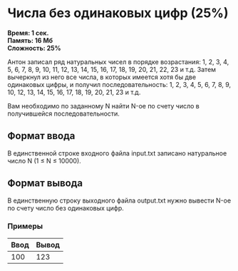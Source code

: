 <h1 class="title">Числа без одинаковых цифр (25%)</h1>
<p><b>Время: 1 сек.<br>Память: 16 Мб<br>Сложность: 25%</b></p>
<p>Антон записал ряд натуральных чисел в порядке возрастания: 1, 2, 3, 4, 5, 6, 7, 8, 9, 10, 11, 12, 13, 14, 15, 16, 17, 18, 19, 20, 21, 22, 23 и т.д. Затем вычеркнул из него все числа, в которых имеется хотя бы две одинаковых цифры, и получил последовательность: 1, 2, 3, 4, 5, 6, 7, 8, 9, 10, 12, 13, 14, 15, 16, 17, 18, 19, 20, 21, 23 и т.д.</p>
<p>Вам необходимо по заданному N найти N-ое по счету число в получившейся последовательности.</p>
<h2>Формат ввода</h2>
<p>В единственной строке входного файла input.txt записано натуральное число N (1 ≤ N ≤ 10000).</p>
<h2>Формат вывода</h2>
<p>В единственную строку выходного файла output.txt нужно вывести N-ое по счету число без одинаковых цифр.</p>
<h3>Примеры</h3>
<table class="sample-tests">
  <thead>
     <tr>
        <th>Ввод</th>
        <th>Вывод</th>
     </tr>
  </thead>
  <tbody>
     <tr>
        <td>100</td>
        <td>123</td>
     </tr>
  </tbody>
</table>